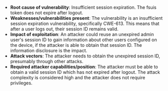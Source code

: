 - **Root cause of vulnerability**: Insufficient session expiration. The fsuis token does not expire after logout.
- **Weaknesses/vulnerabilities present**:  The vulnerability is an insufficient session expiration vulnerability, specifically CWE-613. This means that after a user logs out, their session ID remains valid.
- **Impact of exploitation**: An attacker could reuse an unexpired admin user's session ID to gain information about other users configured on the device, if the attacker is able to obtain that session ID. The information disclosure is the impact.
- **Attack vectors**: The attacker needs to obtain the unexpired session ID, presumably through other attacks.
- **Required attacker capabilities/position**: The attacker must be able to obtain a valid session ID which has not expired after logout.  The attack complexity is considered high and the attacker does not require privileges.